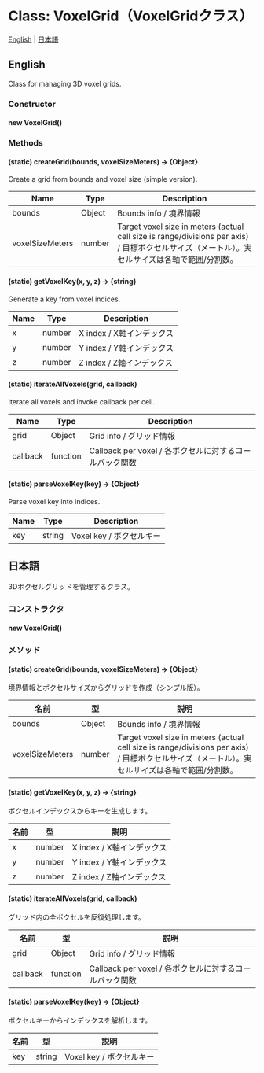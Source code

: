 # Class: VoxelGrid（VoxelGridクラス）

[English](#english) | [日本語](#日本語)

## English

Class for managing 3D voxel grids.

### Constructor

#### new VoxelGrid()

### Methods

#### (static) createGrid(bounds, voxelSizeMeters) → {Object}

Create a grid from bounds and voxel size (simple version).

| Name | Type | Description |
|---|---|---|
| bounds | Object | Bounds info / 境界情報 |
| voxelSizeMeters | number | Target voxel size in meters (actual cell size is range/divisions per axis) / 目標ボクセルサイズ（メートル）。実セルサイズは各軸で範囲/分割数。 |

#### (static) getVoxelKey(x, y, z) → {string}

Generate a key from voxel indices.

| Name | Type | Description |
|---|---|---|
| x | number | X index / X軸インデックス |
| y | number | Y index / Y軸インデックス |
| z | number | Z index / Z軸インデックス |

#### (static) iterateAllVoxels(grid, callback)

Iterate all voxels and invoke callback per cell.

| Name | Type | Description |
|---|---|---|
| grid | Object | Grid info / グリッド情報 |
| callback | function | Callback per voxel / 各ボクセルに対するコールバック関数 |

#### (static) parseVoxelKey(key) → {Object}

Parse voxel key into indices.

| Name | Type | Description |
|---|---|---|
| key | string | Voxel key / ボクセルキー |


## 日本語

3Dボクセルグリッドを管理するクラス。

### コンストラクタ

#### new VoxelGrid()

### メソッド

#### (static) createGrid(bounds, voxelSizeMeters) → {Object}

境界情報とボクセルサイズからグリッドを作成（シンプル版）。

| 名前 | 型 | 説明 |
|---|---|---|
| bounds | Object | Bounds info / 境界情報 |
| voxelSizeMeters | number | Target voxel size in meters (actual cell size is range/divisions per axis) / 目標ボクセルサイズ（メートル）。実セルサイズは各軸で範囲/分割数。 |

#### (static) getVoxelKey(x, y, z) → {string}

ボクセルインデックスからキーを生成します。

| 名前 | 型 | 説明 |
|---|---|---|
| x | number | X index / X軸インデックス |
| y | number | Y index / Y軸インデックス |
| z | number | Z index / Z軸インデックス |

#### (static) iterateAllVoxels(grid, callback)

グリッド内の全ボクセルを反復処理します。

| 名前 | 型 | 説明 |
|---|---|---|
| grid | Object | Grid info / グリッド情報 |
| callback | function | Callback per voxel / 各ボクセルに対するコールバック関数 |

#### (static) parseVoxelKey(key) → {Object}

ボクセルキーからインデックスを解析します。

| 名前 | 型 | 説明 |
|---|---|---|
| key | string | Voxel key / ボクセルキー |
